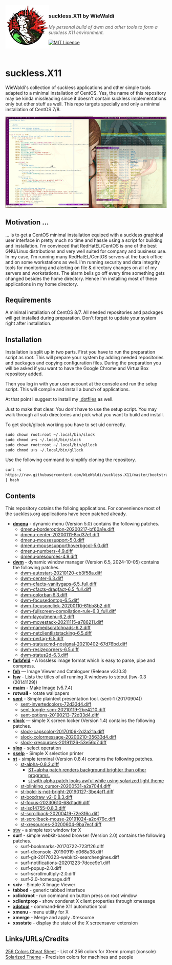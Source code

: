 <img src="https://raw.githubusercontent.com/WieWaldi/suckless.X11/master/img/RZ-Amper_Logo_135x135.png" align="left" width="135px" height="135px" />

### suckless.X11 by WieWaldi
> *My personal build of dwm and other tools to form a suckless X11 environment.*

[![MIT Licence](https://badges.frapsoft.com/os/mit/mit.svg?v=103)](https://opensource.org/licenses/mit-license.php)

<br />

# suckless.X11
WieWaldi's collection of suckless applications and other simple tools adapted to
a minimal installation of CentOS. Yes, the name of this repository may be kinda
missleading since it doesn't contain suckless implementations only but other
stuff as well. This repo targets specially and only a minimal installation of
CentOS 7/8.

![screenshot](https://raw.githubusercontent.com/WieWaldi/suckless.X11/master/img/screenshot.jpg)

## Motivation ...
... is to get a CentOS minimal installation equiped with a suckless graphical
user interface in pretty much no time and hassle using a script for building
and installation.
I'm convinced that RedHatEL/CentOS is one of the best GNU/Linux distributions
and very well suited for company and business use. In my case, I'm running many
RedHatEL/CentOS servers at the back office and on some workstations as well.
I'm running security and data integrity tools for monitoring and alerting on
file & directory changes on all of my servers and workstations. The alarm bells
go off every time something gets changed besides the home directory. Hence I'm
installing most of these applications in my home directory.

## Requirements
A minimal installation of CentOS 8/7. All needed repositories and packages will
get installed during preparation. Don't forget to update your system right after
installation.

## Installation
Installation is split up in two parts. First you have to run the preparation
script as root. This will prepare your system by adding needed repositories and
packages and copying configuration files. During the preparation you will be
asked if you want to have the Google Chrome and VirtualBox repository added.

Then you log in with your user account at the console and run the setup script.
This will compile and install a bunch of applications. 

At that point I suggest to install my [.dotfiles](https://github.com/WieWaldi/.dotfiles)
as well.

Just to make that clear. You don't have to use the setup script. You may walk
through all sub directories and pick what you want to build and install.

To get slock/gllock working you have to set uid correctly.
```
sudo chown root:root ~/.local/bin/slock
sudo chmod u+s ~/.local/bin/slock
sudo chown root:root ~/.local/bin/gllock
sudo chmod u+s ~/.local/bin/gllock
```

Use the following command to simplify cloning the repository.
```
curl -s https://raw.githubusercontent.com/WieWaldi/suckless.X11/master/bootstrap.sh | bash
```

## Contents
This repository cotains the folloing applications. For convenience most of the
suckless.org applications have been patched already.
- **[dmenu](https://tools.suckless.org/dmenu/)** - dynamic menu (Version 5.0) contains the following patches.
  - [dmenu-borderoption-20200217-bf60a1e.diff](https://tools.suckless.org/dmenu/patches/border/)
  - [dmenu-center-20200111-8cd37e1.diff](https://tools.suckless.org/dmenu/patches/center/)
  - [dmenu-mousesupport-5.0.diff](https://tools.suckless.org/dmenu/patches/mouse-support/)
  - [dmenu-mousesupporthoverbgcol-5.0.diff](https://tools.suckless.org/dmenu/patches/mouse-support/)
  - [dmenu-numbers-4.9.diff](https://tools.suckless.org/dmenu/patches/numbers/)
  - [dmenu-xresources-4.9.diff](https://tools.suckless.org/dmenu/patches/xresources/)
- **[dwm](https://dwm.suckless.org/)** - dynamic window manager (Version 6.5, 2024-10-05) contains the following patches.
  - [dwm-autostart-20210120-cb3f58a.diff](https://dwm.suckless.org/patches/autostart/)
  - [dwm-center-6.3.diff](https://github.com/bakkeby/patches/blob/master/dwm/dwm-center-6.3.diff)
  - [dwm-cfacts-vanitygaps-6.5_full.diff](https://github.com/bakkeby/patches/blob/master/dwm/dwm-cfacts-vanitygaps-6.5_full.diff)
  - [dwm-cfacts-dragfact-6.5_full.diff](https://github.com/bakkeby/patches/blob/master/dwm/dwm-cfacts-dragfact-6.5_full.diff)
  - [dwm-colorbar-6.3.diff](https://dwm.suckless.org/patches/colorbar/)
  - [dwm-focusedontop-6.5.diff](https://github.com/bakkeby/patches/blob/master/dwm/dwm-focusedontop-6.5.diff)
  - [dwm-focusonclick-20200110-61bb8b2.diff](https://dwm.suckless.org/patches/focusonclick/)
  - [dwm-fullscreen-compilation-rule-6.3_full.diff](https://github.com/bakkeby/patches/blob/master/dwm/dwm-fullscreen-compilation-rule-6.3_full.diff)
  - [dwm-layoutmenu-6.2.diff](https://dwm.suckless.org/patches/layoutmenu/)
  - [dwm-movestack-20211115-a786211.diff](https://dwm.suckless.org/patches/movestack/)
  - [dwm-namedscratchpads-6.2.diff](https://dwm.suckless.org/patches/namedscratchpads/)
  - [dwm-netclientliststacking-6.5.diff](https://github.com/bakkeby/patches/blob/master/dwm/dwm-netclientliststacking-6.5.diff)
  - [dwm-pertag-6.5.diff](https://github.com/bakkeby/patches/blob/master/dwm/dwm-pertag-6.5.diff)
  - [dwm-statuscmd-nosignal-20210402-67d76bd.diff](https://dwm.suckless.org/patches/statuscmd/)
  - [dwm-resizecorners-6.5.diff](https://dwm.suckless.org/patches/resizecorners/)
  - [dwm-status2d-6.3.diff](https://dwm.suckless.org/patches/status2d/)
- **[farbfeld](https://tools.suckless.org/farbfeld/)** - A lossless image format which is easy to parse, pipe and compress.
- **[feh](https://github.com/derf/feh)** — Image Viewer and Cataloguer (Release v3.10.3)
- **[lsw](https://tools.suckless.org/x/lsw/)** - Lists the titles of all running X windows to stdout (lsw-0.3 (20141129))
- **[maim](https://github.com/naelstrof/maim)** - Make Image (v5.7.4)
- **rotwall** - rotate wallpapers
- **[sent](https://tools.suckless.org/sent/)** - Simple plaintext presentation tool. (sent-1 (20170904))
  - [sent-invertedcolors-72d33d4.diff](https://tools.suckless.org/sent/patches/inverted-colors/)
  - [sent-toggle-scm-20210119-2be4210.diff](https://tools.suckless.org/sent/patches/toggle-scm/)
  - [sent-options-20190213-72d33d4.diff](https://tools.suckless.org/sent/patches/toggle-scm/)
- **[slock](https://tools.suckless.org/slock/)** — simple X screen locker (Version 1.4) contains the following patches.
  - [slock-capscolor-20170106-2d2a21a.diff](https://tools.suckless.org/slock/patches/capscolor/)
  - [slock-colormessage-20200210-35633d4.diff](https://tools.suckless.org/slock/patches/colormessage/)
  - [slock-xresources-20191126-53e56c7.diff](https://tools.suckless.org/slock/patches/xresources/)
- **[slop](https://github.com/naelstrof/slop)** - select operation
- **[sselp](https://tools.suckless.org/x/sselp/)** - Simple X selection printer
- **[st](https://st.suckless.org/)** - simple terminal (Version 0.8.4) contains the following patches.
  - [st-alpha-0.8.2.diff](https://st.suckless.org/patches/alpha/)
    - [ST+alpha patch renders background brighter than other programs.](https://www.reddit.com/r/suckless/comments/zbrple/stalpha_patch_renders_background_brighter_than/)
    - [st with alpha patch looks awful while using solarized light theme](https://www.reddit.com/r/suckless/comments/170d1yl/st_with_alpha_patch_looks_awful_while_using/)
  - [st-blinking_cursor-20200531-a2a7044.diff](https://st.suckless.org/patches/blinking_cursor/)
  - [st-bold-is-not-bright-20190127-3be4cf1.diff](https://st.suckless.org/patches/bold-is-not-bright/)
  - [st-boxdraw_v2-0.8.3.diff](https://st.suckless.org/patches/boxdraw/)
  - [st-focus-20230610-68d1ad9.diff](https://st.suckless.org/patches/alpha_focus_highlight/)
  - [st-iso14755-0.8.3.diff](https://st.suckless.org/patches/iso14755/)
  - [st-scrollback-20200419-72e3f6c.diff](https://st.suckless.org/patches/scrollback/)
  - [st-scrollback-mouse-20191024-a2c479c.diff](https://st.suckless.org/patches/scrollback/)
  - [st-xresources-20200604-9ba7ecf.diff](https://st.suckless.org/patches/xresources/)
- [stw](https://github.com/sineemore/stw) - a simple text window for X
- **surf** - simple webkit-based browser (Version 2.0) contains the following patches.
  - surf-bookmarks-20170722-723ff26.diff
  - surf-dlconsole-20190919-d068a38.diff
  - surf-git-20170323-webkit2-searchengines.diff
  - surf-notifications-20201223-7dcce9e1.diff
  - surf-popup-2.0.diff
  - surf-scrollmultiply-2.0.diff
  - surf-2.0-homepage.diff
- **sxiv** - Simple X Image Viewer
- **tabbed** - generic tabbed interface
- **xclickroot** - run command on button press on root window
- **xclientprop** - show condenst X client properties through xmessage
- **[xdotool](https://github.com/jordansissel/xdotool)** - command-line X11 automation tool
- **xmenu** - menu utility for X
- **xmerge** - Merge and apply .Xresource
- **xssstate** - display the state of the X screensaver extension

## Links/URLs/Credits  
[256 Colors Cheat Sheet](https://www.ditig.com/256-colors-cheat-sheet) - List of 256 colors for Xterm prompt (console)  
[Solarized Theme](https://github.com/altercation/solarized) - Precision colors for machines and people  
